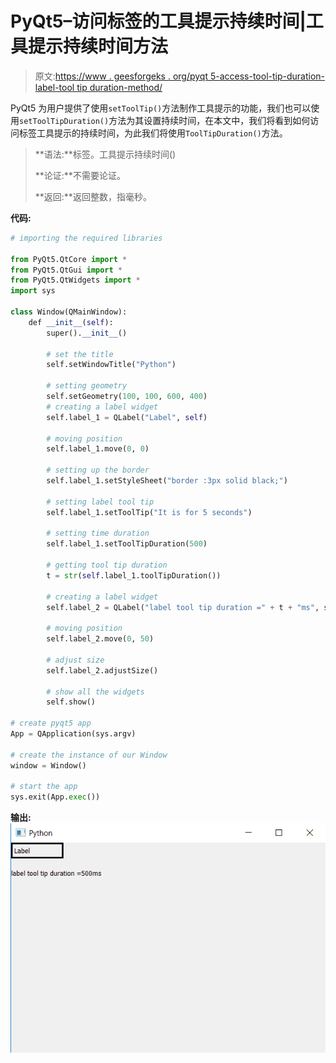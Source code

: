 # PyQt5–访问标签的工具提示持续时间|工具提示持续时间方法

> 原文:[https://www . geesforgeks . org/pyqt 5-access-tool-tip-duration-label-tool tip duration-method/](https://www.geeksforgeeks.org/pyqt5-access-tool-tip-duration-of-label-tooltipduration-method/)

PyQt5 为用户提供了使用`setToolTip()`方法制作工具提示的功能，我们也可以使用`setToolTipDuration()`方法为其设置持续时间，在本文中，我们将看到如何访问标签工具提示的持续时间，为此我们将使用`ToolTipDuration()`方法。

> **语法:**标签。工具提示持续时间()
> 
> **论证:**不需要论证。
> 
> **返回:**返回整数，指毫秒。

**代码:**

```py
# importing the required libraries

from PyQt5.QtCore import * 
from PyQt5.QtGui import * 
from PyQt5.QtWidgets import * 
import sys

class Window(QMainWindow):
    def __init__(self):
        super().__init__()

        # set the title
        self.setWindowTitle("Python")

        # setting geometry
        self.setGeometry(100, 100, 600, 400)
        # creating a label widget
        self.label_1 = QLabel("Label", self)

        # moving position
        self.label_1.move(0, 0)

        # setting up the border
        self.label_1.setStyleSheet("border :3px solid black;")

        # setting label tool tip
        self.label_1.setToolTip("It is for 5 seconds")

        # setting time duration
        self.label_1.setToolTipDuration(500)

        # getting tool tip duration
        t = str(self.label_1.toolTipDuration())

        # creating a label widget
        self.label_2 = QLabel("label tool tip duration =" + t + "ms", self)

        # moving position
        self.label_2.move(0, 50)

        # adjust size
        self.label_2.adjustSize()

        # show all the widgets
        self.show()

# create pyqt5 app
App = QApplication(sys.argv)

# create the instance of our Window
window = Window()

# start the app
sys.exit(App.exec())
```

**输出:**
![](img/7f2b6f34225b26182cbf34d2b371865f.png)